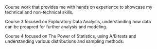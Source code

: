 Course work that provides me with hands on experience to showcase my technical and non-technical skills.

Course 3 focused on Exploratory Data Analysis, understanding how data can be preapred for further analysis and modeling.

Course 4 focused on The Power of Statistics, using A/B tests and understanding various distributions and sampling methods.
